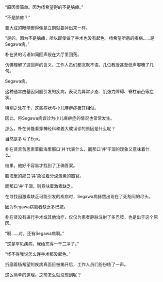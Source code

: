 “原因很简单。因为杨希望得的不是脑瘫。”

“不是脑瘫？”

姜大成的眼睛瞪得像是立刻就要掉出来一样。

“是的。因为不是脑瘫，所以即使做了手术也没有起色。杨希望所患的疾病……是Segawa病。”

朴在贤的话语如同回声般在大厅里回荡。

仿佛理解了这回声的含义，工作人员们都沉默不语。几位教授甚至低声嘟囔了几句。

Segawa病。

这种通常由基因问题引发的疾病，表现为异常步态、肌张力障碍、脊柱前凸等症状。

特别之处在于，这些症状与小儿麻痹症极其相似。

因此，将Segawa病误诊为小儿麻痹症的情况也常常发生。

那么，朴在贤能看穿神经科和姜大成误诊的原因是什么呢？

当然是多亏了Ego。

朴在贤苦苦思索着脑海里那口‘井’代表什么，而那口‘井’干涸的现象又意味着什么。

结果，他好不容易才找到了正确答案。

脑海里的那口‘井’象征着分泌激素的器官。

而那口‘井’干涸，则意味着激素缺乏。

在寻找因激素缺乏可能引发的疾病时，Segawa病赫然出现在了死胡同的尽头。

因为Segawa病患者缺乏多巴胺。

朴在贤没有进行手术或其他治疗，仅仅为患者静脉注射了多巴胺，也是出于这个原因。

“啊……对。还有Segawa病啊。”

“这是罕见疾病，我给忘得一干二净了。”

“怪不得我说怎么连手术都没起色。”

折磨着杨希望的疾病真面目被揭开后，工作人员们纷纷啧了一声。

这么简单的道理，之前怎么就没想到呢？
